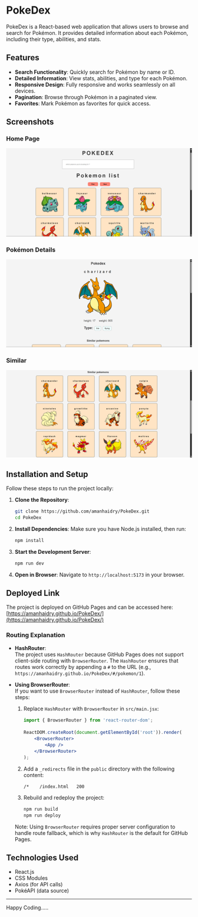 # PokeDex

PokeDex is a React-based web application that allows users to browse and search for Pokémon. It provides detailed information about each Pokémon, including their type, abilities, and stats.

## Features

- **Search Functionality**: Quickly search for Pokémon by name or ID.
- **Detailed Information**: View stats, abilities, and type for each Pokémon.
- **Responsive Design**: Fully responsive and works seamlessly on all devices.
- **Pagination**: Browse through Pokémon in a paginated view.
- **Favorites**: Mark Pokémon as favorites for quick access.

## Screenshots

### Home Page
![Home Page](./screenshots/sc1.png)

### Pokémon Details
![Pokémon Details](./screenshots/sc4.png)

### Similar
![Similar](./screenshots/sc3.png)

## Installation and Setup

Follow these steps to run the project locally:

1. **Clone the Repository**:
    ```bash
    git clone https://github.com/amanhaidry/PokeDex.git
    cd PokeDex
    ```

2. **Install Dependencies**:
    Make sure you have Node.js installed, then run:
    ```bash
    npm install
    ```

3. **Start the Development Server**:
    ```bash
    npm run dev
    ```

4. **Open in Browser**:
    Navigate to `http://localhost:5173` in your browser.

## Deployed Link

The project is deployed on GitHub Pages and can be accessed here:  
[https://amanhaidry.github.io/PokeDex/](https://amanhaidry.github.io/PokeDex/)

### Routing Explanation

- **HashRouter**:  
  The project uses `HashRouter` because GitHub Pages does not support client-side routing with `BrowserRouter`. The `HashRouter` ensures that routes work correctly by appending a `#` to the URL (e.g., `https://amanhaidry.github.io/PokeDex/#/pokemon/1`).

- **Using BrowserRouter**:  
  If you want to use `BrowserRouter` instead of `HashRouter`, follow these steps:
  1. Replace `HashRouter` with `BrowserRouter` in `src/main.jsx`:
     ```jsx
     import { BrowserRouter } from 'react-router-dom';

     ReactDOM.createRoot(document.getElementById('root')).render(
         <BrowserRouter>
             <App />
         </BrowserRouter>
     );
     ```
  2. Add a `_redirects` file in the `public` directory with the following content:
     ```plaintext
     /*    /index.html   200
     ```
  3. Rebuild and redeploy the project:
     ```bash
     npm run build
     npm run deploy
     ```

  Note: Using `BrowserRouter` requires proper server configuration to handle route fallback, which is why `HashRouter` is the default for GitHub Pages.

## Technologies Used

- React.js
- CSS Modules
- Axios (for API calls)
- PokéAPI (data source)

---
Happy Coding.....
